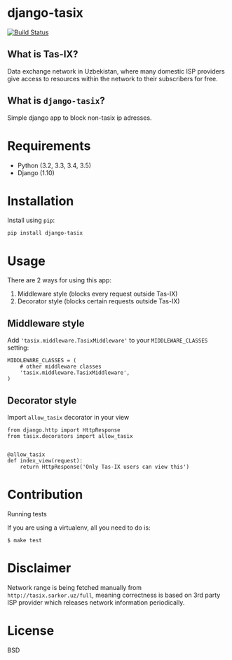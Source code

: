 # django-tasix

[![Build
Status](https://travis-ci.org/muminoff/django-tasix.svg?branch=master)](https://travis-ci.org/muminoff/django-tasix)

## What is Tas-IX?
Data exchange network in Uzbekistan, where many domestic ISP providers give access to resources within the network to their subscribers for free.

## What is `django-tasix`?
Simple django app to block non-tasix ip adresses.

# Requirements

* Python (3.2, 3.3, 3.4, 3.5)
* Django (1.10)

# Installation

Install using `pip`:

    pip install django-tasix

# Usage

There are 2 ways for using this app:

1. Middleware style (blocks every request outside Tas-IX)
2. Decorator style (blocks certain requests outside Tas-IX)

## Middleware style

Add `'tasix.middleware.TasixMiddleware'` to your `MIDDLEWARE_CLASSES` setting:

    MIDDLEWARE_CLASSES = (
        # other middleware classes
        'tasix.middleware.TasixMiddleware',
    )

## Decorator style

Import `allow_tasix` decorator in your view

    from django.http import HttpResponse
    from tasix.decorators import allow_tasix


    @allow_tasix
    def index_view(request):
        return HttpResponse('Only Tas-IX users can view this')

# Contribution

Running tests

If you are using a virtualenv, all you need to do is:

    $ make test

# Disclaimer

Network range is being fetched manually from `http://tasix.sarkor.uz/full`, meaning correctness is based on 3rd party ISP provider which releases network information periodically.

# License

BSD
